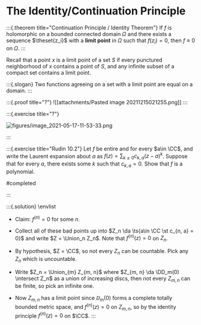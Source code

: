 # The Identity/Continuation Principle

:::{.theorem title="Continuation Principle / Identity Theorem"}
If $f$ is holomorphic on a bounded connected domain $\Omega$ and there exists a sequence $\theset{z_i}$ with a **limit point** in $\Omega$ such that $f(z_i) = 0$, then $f\equiv 0$ on $\Omega$.
:::

Recall that a point $x$ is a limit point of a set $S$ if every punctured neighborhood of $x$ contains a point of $S$, and any infinite subset of a compact set contains a limit point.

:::{.slogan}
Two functions agreeing on a set with a limit point are equal on a domain.
:::

:::{.proof title="?"}
![[attachments/Pasted image 20211215021255.png]]
:::

:::{.exercise title="?"}

![figures/image_2021-05-17-11-53-33.png](figures/image_2021-05-17-11-53-33.png)

:::

:::{.exercise title="Rudin 10.2"}
Let $f$ be entire and for every $a\in \CC$, and write the Laurent expansion about $a$ as $f(z) = \sum_{k\geq 0} c_{k, a} (z-a)^k$.
Suppose that for every $a$, there exists some $k$ such that $c_{k, a} = 0$.
Show that $f$ is a polynomial.

#completed

:::

:::{.solution}
\envlist

- Claim: $f^{(n)} = 0$ for some $n$.
- Collect all of these bad points up into $Z_n \da \ts{a\in \CC \st c_{n, a} = 0}$ and write $Z = \Union_n Z_n$.
  Note that $f^{(n)}(z) = 0$ on $Z_n$.
- By hypothesis, $Z = \CC$, so not every $Z_n$ can be countable.
  Pick any $Z_n$ which is uncountable.

- Write $Z_n = \Union_{m} Z_{m, n}$ where $Z_{m, n} \da \DD_m(0) \intersect Z_n$ as a union of increasing discs, then not every $Z_{m, n}$ can be finite, so pick an infinite one.
- Now $Z_{m, n}$ has a limit point since $\DD_m(0)$ forms a complete totally bounded metric space, and $f^{(n)}(z) = 0$ on $Z_{m, n}$, so by the identity principle $f^{(n)}(z) = 0$ on $\CC$.
:::




